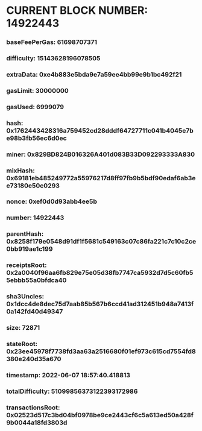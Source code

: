 # CURRENT BLOCK NUMBER: 14922443

### baseFeePerGas: 61698707371
### difficulty: 15143628196078505
### extraData: 0xe4b883e5bda9e7a59ee4bb99e9b1bc492f21
### gasLimit: 30000000
### gasUsed: 6999079
### hash: 0x1762443428316a759452cd28dddf64727711c041b4045e7be98b3fb56ec6d0ec
### miner: 0x829BD824B016326A401d083B33D092293333A830
### mixHash: 0x69181eb485249772a55976217d8ff97fb9b5bdf90edaf6ab3ee73180e50c0293
### nonce: 0xef0d0d93abb4ee5b
### number: 14922443
### parentHash: 0x8258f179e0548d91df1f5681c549163c07c86fa221c7c10c2ce0bb919ae1c199
### receiptsRoot: 0x2a0040f96aa6fb829e75e05d38fb7747ca5932d7d5c60fb55ebbb55a0bfdca40
### sha3Uncles: 0x1dcc4de8dec75d7aab85b567b6ccd41ad312451b948a7413f0a142fd40d49347
### size: 72871
### stateRoot: 0x23ee45978f7738fd3aa63a2516680f01ef973c615cd7554fd8380e240d35a670
### timestamp: 2022-06-07 18:57:40.418813
### totalDifficulty: 51099856373122393172986
### transactionsRoot: 0x02523d517c3bd04bf0978be9ce2443cf6c5a613ed50a428f9b0044a18fd3803d
